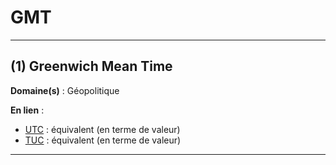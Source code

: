 # GMT

--------------------

## (1) Greenwich Mean Time

**Domaine(s)** : Géopolitique

**En lien** :

+ [UTC](../U/utc.md) : équivalent (en terme de valeur)
+ [TUC](../T/tuc.md) : équivalent (en terme de valeur)

--------------------